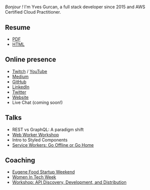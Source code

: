 #

*Bonjour !* I'm Yves Gurcan, a full stack developer since 2015 and AWS Certified Cloud Practitioner.

## Resume

- [PDF](https://yvesgurcan.com/resume.pdf)
- [HTML](https://yvesgurcan.com/resume.html)

## Online presence

- [Twitch](https://www.twitch.tv/yves_gurcan/videos) / [YouTube](https://www.youtube.com/channel/UCmNgbt5GFQfdwPOKaJ-NHYw/videos)
- [Medium](https://medium.com/@yvesgurcan)
- [GitHub](https://github.com/yvesgurcan)
- [LinkedIn](http://linkedin.com/in/yvesgurcan)
- [Twitter](https://twitter.com/yvesgurcan)
- [Website](https://yvesgurcan.com/)
- Live Chat (coming soon!)

## Talks
- REST vs GraphQL: A paradigm shift
- [Web Worker Workshop](https://www.meetup.com/Elm-Eug/events/gnzgkryzpbcb/)
- Intro to Styled Components
- [Service Workers: Go Offline or Go Home](https://www.meetup.com/eugenewebdevs/events/261941044/)

## Coaching
- [Eugene Food Startup Weekend](http://communities.techstars.com/usa/eugene/startup-weekend/14837)
- [Women In Tech Week](https://redefiningwomenintech.com/event/women-in-tech-week-oct-21-25)
- [Workshop: API Discovery, Development, and Distribution](https://www.meetup.com/eugenewebdevs/events/260157602/)

